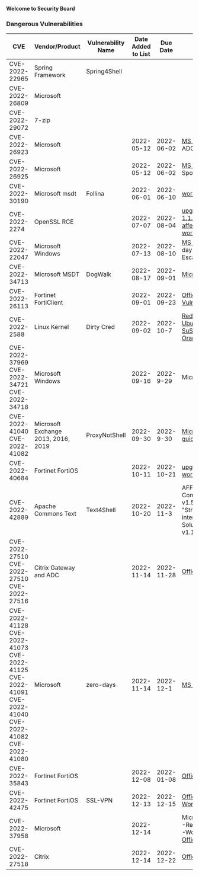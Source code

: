 **Welcome to Security Board**

### Dangerous Vulnerabilities

| <img width="400">CVE |Vendor/Product |Vulnerability Name| <img width="230">Date Added to List | <img width="250">Due Date |<img width="410">Notes 
------------------------------------|---------------|------------------|-------------------|--------------|----------------------------------
CVE-2022-22965    |Spring Framework      |Spring4Shell      |                   |              |
CVE-2022-26809    |Microsoft             |                  |                   |              |
CVE-2022-29072    |7-zip                 |                  |                   |              |
CVE-2022-26923    |Microsoft             |                  |2022-05-12         | 2022-06-02   | [MS May Patch](https://msrc.microsoft.com/update-guide/en-US/vulnerability/CVE-2022-26923), ADCS Priv-Esc
CVE-2022-26925    |Microsoft             |                  |2022-05-12         | 2022-06-02   | [MS May Patch](https://msrc.microsoft.com/update-guide/vulnerability/CVE-2022-26925), LSA Spoofing
CVE-2022-30190    |Microsoft msdt        |Follina           |2022-06-01         | 2022-06-10   | [workaround](https://msrc-blog.microsoft.com/2022/05/30/guidance-for-cve-2022-30190-microsoft-support-diagnostic-tool-vulnerability/)
CVE-2022-2274     |OpenSSL RCE           |                  |2022-07-07         | 2022-08-04   | [upgrade to v3.0.5, 1.1.1/1.0.2 are not affected.](https://www.openssl.org/news/secadv/20220705.txt) [workaround](https://esg21.github.io/esg/2022-2274)
CVE-2022-22047    |Microsoft Windows     |                  |2022-07-13         | 2022-08-10   | [MS July Patch](https://msrc.microsoft.com/update-guide/vulnerability/CVE-2022-22047), 0-day Privilege Escalation 
CVE-2022-34713    |Microsoft MSDT        |DogWalk           |2022-08-17         | 2022-09-01   | [Microsoft_Aug_Patch](https://msrc.microsoft.com/update-guide/vulnerability/CVE-2022-34713)
CVE-2022-26113    |Fortinet FortiClient  |                  |2022-09-01         | 2022-09-23   | [Official Advisories](https://www.fortiguard.com/psirt/FG-IR-22-044),  [Vulnerability](https://esg21.github.io/esg/2022-26113)
CVE-2022-2588     |Linux Kernel          |Dirty Cred        |2022-09-02         | 2022-10-7    | [Redhat](https://access.redhat.com/security/cve/cve-2022-2588) <br> [Ubuntu](https://ubuntu.com/security/CVE-2022-2588) <br>[SuSe](https://www.suse.com/security/cve/CVE-2022-2588.html) <br>[Oracle Linux](https://linux.oracle.com/cve/CVE-2022-2588.html)
CVE-2022-37969 <br>CVE-2022-34721 <br>CVE-2022-34718 | Microsoft Windows |  | 2022-09-16| 2022-9-29    | Microsoft Sep Patch
CVE-2022-41040 <br>CVE-2022-41082 | Microsoft Exchange 2013, 2016, 2019 | ProxyNotShell | 2022-09-30 | 2022-9-30 | [Microsoft customer guidance](https://msrc-blog.microsoft.com/2022/09/29/customer-guidance-for-reported-zero-day-vulnerabilities-in-microsoft-exchange-server/)
CVE-2022-40684    | Fortinet FortiOS     |              |2022-10-11             | 2022-10-21   | [upgrade & workaround](https://www.fortiguard.com/psirt/FG-IR-22-377)
CVE-2022-42889    | Apache Commons Text  | Text4Shell   |2022-10-20             | 2022-11-3    | AFFECTED:Apache Commons Text v1.5~1.9 AND use "StringSubstitutor" interpolator <br> Solution: update to v1.10
CVE-2022-27510 <br> CVE-2022-27510 <br> CVE-2022-27516 <br> | Citrix Gateway and ADC |  | 2022-11-14 | 2022-11-28 | [Official Advisories](https://support.citrix.com/article/CTX463706/citrix-gateway-and-citrix-adc-security-bulletin-for-cve202227510-cve202227513-and-cve202227516)
CVE-2022-41128 <br> CVE-2022-41073 <br>  CVE-2022-41125 <br>  CVE-2022-41091 <br>  CVE-2022-41040 <br> CVE-2022-41082 <br> CVE-2022-41080 <br> | Microsoft | zero-days | 2022-11-14 | 2022-12-1| [MS Nov Patch](https://msrc.microsoft.com/update-guide/releaseNote/2022-Nov)
CVE-2022-35843 | Fortinet FortiOS |             | 2022-12-08 | 2022-01-08 | [Official Advisories](https://fortiguard.fortinet.com/psirt/FG-IR-22-255)
CVE-2022-42475 | Fortinet FortiOS | SSL-VPN      | 2022-12-13 | 2022-12-15 | [Official Advisories](https://www.fortiguard.com/psirt/FG-IR-22-398) <br> [Workarond](https://esg21.github.io/esg/2022-42475) |
CVE-2022-37958 | Microsoft  |    | 2022-12-14 |  |Microsoft Sep Patch <br> -Reclassified <br> -Wormable <br> [Official Advisories](https://msrc.microsoft.com/update-guide/en-US/vulnerability/CVE-2022-37958)
CVE-2022-27518 | Citrix |  | 2022-12-14 | 2022-12-22 | [Official Advisories](https://support.citrix.com/article/CTX474995/citrix-adc-and-citrix-gateway-security-bulletin-for-cve202227518)

